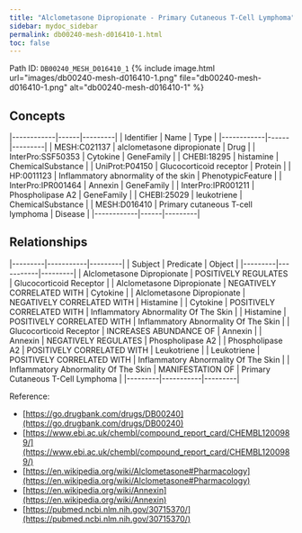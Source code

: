 ```yaml
---
title: "Alclometasone Dipropionate - Primary Cutaneous T-Cell Lymphoma"
sidebar: mydoc_sidebar
permalink: db00240-mesh-d016410-1.html
toc: false 
---
```



Path ID: `DB00240_MESH_D016410_1`
{% include image.html url="images/db00240-mesh-d016410-1.png" file="db00240-mesh-d016410-1.png" alt="db00240-mesh-d016410-1" %}

## Concepts

|------------|------|---------|
| Identifier | Name | Type    |
|------------|------|---------|
| MESH:C021137 | alclometasone dipropionate | Drug |
| InterPro:SSF50353 | Cytokine | GeneFamily |
| CHEBI:18295 | histamine | ChemicalSubstance |
| UniProt:P04150 | Glucocorticoid receptor | Protein |
| HP:0011123 | Inflammatory abnormality of the skin | PhenotypicFeature |
| InterPro:IPR001464 | Annexin | GeneFamily |
| InterPro:IPR001211 | Phospholipase A2 | GeneFamily |
| CHEBI:25029 | leukotriene | ChemicalSubstance |
| MESH:D016410 | Primary cutaneous T-cell lymphoma | Disease |
|------------|------|---------|

## Relationships

|---------|-----------|---------|
| Subject | Predicate | Object  |
|---------|-----------|---------|
| Alclometasone Dipropionate | POSITIVELY REGULATES | Glucocorticoid Receptor |
| Alclometasone Dipropionate | NEGATIVELY CORRELATED WITH | Cytokine |
| Alclometasone Dipropionate | NEGATIVELY CORRELATED WITH | Histamine |
| Cytokine | POSITIVELY CORRELATED WITH | Inflammatory Abnormality Of The Skin |
| Histamine | POSITIVELY CORRELATED WITH | Inflammatory Abnormality Of The Skin |
| Glucocorticoid Receptor | INCREASES ABUNDANCE OF | Annexin |
| Annexin | NEGATIVELY REGULATES | Phospholipase A2 |
| Phospholipase A2 | POSITIVELY CORRELATED WITH | Leukotriene |
| Leukotriene | POSITIVELY CORRELATED WITH | Inflammatory Abnormality Of The Skin |
| Inflammatory Abnormality Of The Skin | MANIFESTATION OF | Primary Cutaneous T-Cell Lymphoma |
|---------|-----------|---------|

Reference: 
  - [https://go.drugbank.com/drugs/DB00240](https://go.drugbank.com/drugs/DB00240)
  - [https://www.ebi.ac.uk/chembl/compound_report_card/CHEMBL1200989/](https://www.ebi.ac.uk/chembl/compound_report_card/CHEMBL1200989/)
  - [https://en.wikipedia.org/wiki/Alclometasone#Pharmacology](https://en.wikipedia.org/wiki/Alclometasone#Pharmacology)
  - [https://en.wikipedia.org/wiki/Annexin](https://en.wikipedia.org/wiki/Annexin)
  - [https://pubmed.ncbi.nlm.nih.gov/30715370/](https://pubmed.ncbi.nlm.nih.gov/30715370/)
